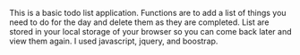 This is a basic todo list application. Functions are to add a list of things you need to do for the day and delete them as they are completed. List are stored in your local storage of your browser so you can come back later and view them again. I used javascript, jquery, and boostrap.
